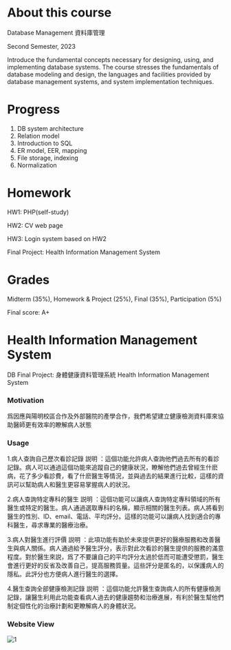 About this course
===
Database Management 資料庫管理

Second Semester, 2023

Introduce the fundamental concepts necessary for designing, using, and 
implementing database systems. The course stresses the fundamentals of database modeling and 
design, the languages and facilities provided by database management systems, and system 
implementation techniques. 

Progress
===
1. DB system architecture
2. Relation model
3. Introduction to SQL
4. ER model, EER, mapping
5. File storage, indexing
6. Normalization 

Homework
===
HW1: PHP(self-study)

HW2: CV web page

HW3: Login system based on HW2

Final Project: Health Information Management System


Grades
===
Midterm (35%), Homework & Project (25%), Final (35%), Participation (5%)

Final score: A+


Health Information Management System
===
DB Final Project: 身體健康資料管理系統 Health Information Management System

### Motivation
爲因應與陽明校區合作及外部醫院的產學合作，我們希望建立健康檢測資料庫來協助醫師更有效率的瞭解病人狀態

### Usage
1.病人查詢自己歷次看診記錄
説明 ：這個功能允許病人查詢他們過去所有的看診記錄。病人可以通過這個功能來追蹤自己的健康狀況，瞭解他們過去曾經生什麽病，花了多少看診費，看了什麽醫生等情況，並與過去的結果進行比較，這樣的資訊可以幫助病人和醫生更容易掌握病人的狀況。

2.病人查詢特定專科的醫生
説明 ：這個功能可以讓病人查詢特定專科領域的所有醫生或特定的醫生。病人通過選取專科的名稱，顯示相關的醫生列表。病人將看到醫生的性別、ID、email、電話、平均評分。這樣的功能可以讓病人找到適合的專科醫生，尋求專業的醫療治療。

3.病人對醫生進行評價
説明 ：此項功能有助於未來提供更好的醫療服務和改善醫生與病人關係。病人通過給予醫生評分，表示對此次看診的醫生提供的服務的滿意程度。對於醫生來説，爲了不要讓自己的平均評分太過於低而可能遭受懲罰，醫生會進行更好的反省及改善自己，提高服務質量。這些評分是匿名的，以保護病人的隱私。此評分也方便病人進行醫生的選擇。

4.醫生查詢全部健康檢測記錄
説明 ：這個功能允許醫生查詢病人的所有健康檢測記錄，讓醫生利用此功能查看病人過去的健康趨勢和治療進展，有利於醫生幫他們制定個性化的治療計劃和更瞭解病人的身體狀況。

### Website View
![1](D:/資料庫/期末project/1.jpg)
